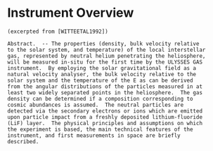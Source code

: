 
 
  Instrument Overview
  ===================
    (excerpted from [WITTEETAL1992])
 
    Abstract.  -- The properties (density, bulk velocity relative
    to the solar system, and temperature) of the local interstellar
    gas, represented by neutral helium penetrating the heliosphere,
    will be measured in-situ for the first time by the ULYSSES GAS
    instrument.  By employing the solar gravitational field as a
    natural velocity analyser, the bulk velocity relative to the
    solar system and the temperature of the E as can be derived
    from the angular distributions of the particles measured in at
    least two widely separated points in the heliosphere.  The gas
    density can be determined if a composition corresponding to
    cosmic abundances is assumed.  The neutral particles are
    detected via the secondary electrons or ions which are emitted
    upon particle impact from a freshly deposited lithium-fluoride
    (LiF) layer.  The physical principles and assumptions on which
    the experiment is based, the main technical features of the
    instrument, and first measurements in space are briefly
    described.

        